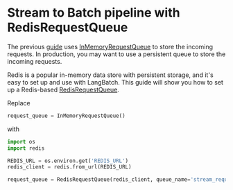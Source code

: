 # Stream to Batch pipeline with RedisRequestQueue

The previous [guide](./batch_dispatcher_service.md) uses [InMemoryRequestQueue](../references/utils/RequestQueue.md/#langbatch.request_queues.InMemoryRequestQueue) to store the incoming requests. In production, you may want to use a persistent queue to store the incoming requests.

Redis is a popular in-memory data store with persistent storage, and it's easy to set up and use with LangBatch. This guide will show you how to set up a Redis-based [RedisRequestQueue](../references/utils/RequestQueue.md/#langbatch.request_queues.RedisRequestQueue).

Replace
```python
request_queue = InMemoryRequestQueue()
```

with
```python
import os
import redis

REDIS_URL = os.environ.get('REDIS_URL')
redis_client = redis.from_url(REDIS_URL)

request_queue = RedisRequestQueue(redis_client, queue_name='stream_requests')
```